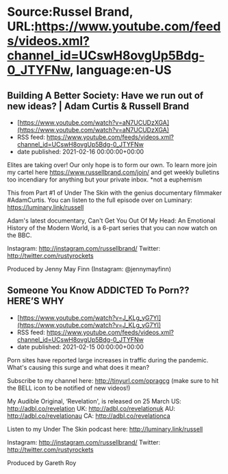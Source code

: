 # Source:Russel Brand, URL:https://www.youtube.com/feeds/videos.xml?channel_id=UCswH8ovgUp5Bdg-0_JTYFNw, language:en-US

## Building A Better Society: Have we run out of new ideas? | Adam Curtis & Russell Brand
 - [https://www.youtube.com/watch?v=aN7UCUDzXGA](https://www.youtube.com/watch?v=aN7UCUDzXGA)
 - RSS feed: https://www.youtube.com/feeds/videos.xml?channel_id=UCswH8ovgUp5Bdg-0_JTYFNw
 - date published: 2021-02-16 00:00:00+00:00

Elites are taking over! Our only hope is to form our own. To learn more join my cartel here https://www.russellbrand.com/join/ and get weekly bulletins too incendiary for anything but your private inbox.
*not a euphemism

This from Part #1 of Under The Skin with the genius documentary filmmaker #AdamCurtis. You can listen to the full episode over on Luminary: https://luminary.link/russell

Adam's latest documentary, Can't Get You Out Of My Head: An Emotional History of the Modern World, is a 6-part series that you can now watch on the BBC.  

Instagram: http://instagram.com/russellbrand/
Twitter: http://twitter.com/rustyrockets

Produced by Jenny May Finn (Instagram: @jennymayfinn)

## Someone You Know ADDICTED To Porn?? HERE’S WHY
 - [https://www.youtube.com/watch?v=J_KLg_yG7YI](https://www.youtube.com/watch?v=J_KLg_yG7YI)
 - RSS feed: https://www.youtube.com/feeds/videos.xml?channel_id=UCswH8ovgUp5Bdg-0_JTYFNw
 - date published: 2021-02-15 00:00:00+00:00

Porn sites have reported large increases in traffic during the pandemic. What's causing this surge and what does it mean? 

Subscribe to my channel here: http://tinyurl.com/opragcg
(make sure to hit the BELL icon to be notified of new videos!)

My Audible Original, ‘Revelation', is released on 25 March
US: http://adbl.co/revelation
UK: http://adbl.co/revelationuk
AU: http://adbl.co/revelationau
CA: http://adbl.co/revelationca

Listen to my Under The Skin podcast here: 
http://luminary.link/russell

Instagram: http://instagram.com/russellbrand/
Twitter: http://twitter.com/rustyrockets

Produced by Gareth Roy

